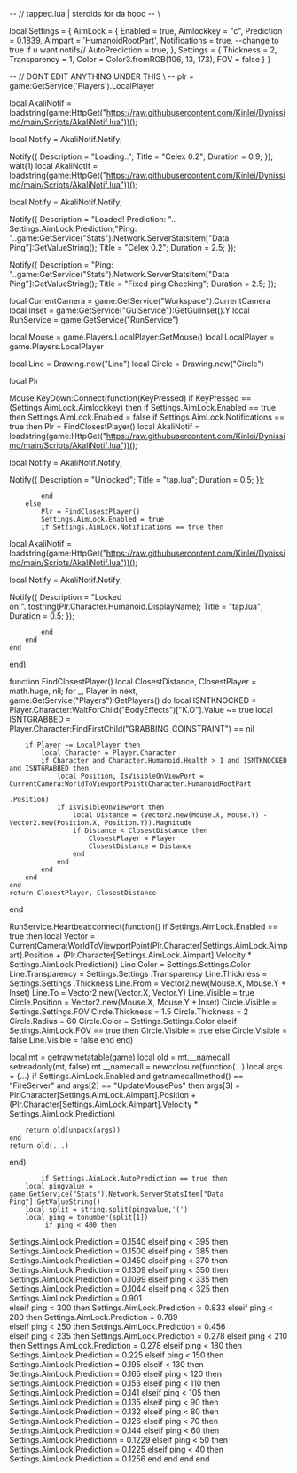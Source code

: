 -- // tapped.lua | steroids for da hood -- \\

local Settings = {
    AimLock = {
        Enabled = true,
        Aimlockkey = "c",
        Prediction = 0.1839,
        Aimpart = 'HumanoidRootPart',
        Notifications = true, --change to true if u  want notifs//
        AutoPrediction = true,
    },
    Settings = {
        Thickness = 2,
        Transparency = 1,
        Color = Color3.fromRGB(106, 13, 173),
        FOV = false
    }
}

-- // DONT EDIT ANYTHING UNDER THIS \\ --
plr = game:GetService('Players').LocalPlayer

local AkaliNotif = loadstring(game:HttpGet("https://raw.githubusercontent.com/Kinlei/Dynissimo/main/Scripts/AkaliNotif.lua"))();

local Notify = AkaliNotif.Notify;

Notify({
Description = "Loading..";
Title = "Celex 0.2";
Duration = 0.9;
});
wait(1)
local AkaliNotif = loadstring(game:HttpGet("https://raw.githubusercontent.com/Kinlei/Dynissimo/main/Scripts/AkaliNotif.lua"))();

local Notify = AkaliNotif.Notify;

Notify({
Description = "Loaded! Prediction: "..  Settings.AimLock.Prediction;"Ping: "..game:GetService("Stats").Network.ServerStatsItem["Data Ping"]:GetValueString();
Title = "Celex 0.2";
Duration = 2.5;
});

Notify({
Description = "Ping: "..game:GetService("Stats").Network.ServerStatsItem["Data Ping"]:GetValueString();
Title = "Fixed ping Checking";
Duration = 2.5;
});



local CurrentCamera = game:GetService("Workspace").CurrentCamera
local Inset = game:GetService("GuiService"):GetGuiInset().Y
local RunService = game:GetService("RunService")

local Mouse = game.Players.LocalPlayer:GetMouse()
local LocalPlayer = game.Players.LocalPlayer

local Line = Drawing.new("Line")
local Circle = Drawing.new("Circle")

local Plr

Mouse.KeyDown:Connect(function(KeyPressed)
    if KeyPressed == (Settings.AimLock.Aimlockkey) then
        if Settings.AimLock.Enabled == true then
            Settings.AimLock.Enabled = false
            if Settings.AimLock.Notifications == true then
                Plr = FindClosestPlayer()
local AkaliNotif = loadstring(game:HttpGet("https://raw.githubusercontent.com/Kinlei/Dynissimo/main/Scripts/AkaliNotif.lua"))();

local Notify = AkaliNotif.Notify;

Notify({
Description = "Unlocked";
Title = "tap.lua";
Duration = 0.5;
});

            end
        else
            Plr = FindClosestPlayer()
            Settings.AimLock.Enabled = true
            if Settings.AimLock.Notifications == true then
local AkaliNotif = loadstring(game:HttpGet("https://raw.githubusercontent.com/Kinlei/Dynissimo/main/Scripts/AkaliNotif.lua"))();

local Notify = AkaliNotif.Notify;

Notify({
Description = "Locked on:"..tostring(Plr.Character.Humanoid.DisplayName);
Title = "tap.lua";
Duration = 0.5;
});

            end
        end
    end
end)

function FindClosestPlayer()
    local ClosestDistance, ClosestPlayer = math.huge, nil;
    for _, Player in next, game:GetService("Players"):GetPlayers() do
        local ISNTKNOCKED = Player.Character:WaitForChild("BodyEffects")["K.O"].Value ~= true
        local ISNTGRABBED = Player.Character:FindFirstChild("GRABBING_COINSTRAINT") == nil

        if Player ~= LocalPlayer then
            local Character = Player.Character
            if Character and Character.Humanoid.Health > 1 and ISNTKNOCKED and ISNTGRABBED then
                local Position, IsVisibleOnViewPort = CurrentCamera:WorldToViewportPoint(Character.HumanoidRootPart
                                                                                             .Position)
                if IsVisibleOnViewPort then
                    local Distance = (Vector2.new(Mouse.X, Mouse.Y) - Vector2.new(Position.X, Position.Y)).Magnitude
                    if Distance < ClosestDistance then
                        ClosestPlayer = Player
                        ClosestDistance = Distance
                    end
                end
            end
        end
    end
    return ClosestPlayer, ClosestDistance
end

RunService.Heartbeat:connect(function()
    if Settings.AimLock.Enabled == true then
        local Vector = CurrentCamera:WorldToViewportPoint(Plr.Character[Settings.AimLock.Aimpart].Position +
                                                              (Plr.Character[Settings.AimLock.Aimpart].Velocity *
                                                              Settings.AimLock.Prediction))
        Line.Color = Settings.Settings.Color
        Line.Transparency = Settings.Settings .Transparency
        Line.Thickness = Settings.Settings .Thickness
        Line.From = Vector2.new(Mouse.X, Mouse.Y + Inset)
        Line.To = Vector2.new(Vector.X, Vector.Y)
        Line.Visible = true
        Circle.Position = Vector2.new(Mouse.X, Mouse.Y + Inset)
        Circle.Visible = Settings.Settings.FOV
        Circle.Thickness = 1.5
        Circle.Thickness = 2
        Circle.Radius = 60
        Circle.Color = Settings.Settings.Color
    elseif Settings.AimLock.FOV == true then
        Circle.Visible = true
    else
        Circle.Visible = false
        Line.Visible = false
    end
end)

local mt = getrawmetatable(game)
local old = mt.__namecall
setreadonly(mt, false)
mt.__namecall = newcclosure(function(...)
    local args = {...}
    if Settings.AimLock.Enabled and getnamecallmethod() == "FireServer" and args[2] == "UpdateMousePos" then
        args[3] = Plr.Character[Settings.AimLock.Aimpart].Position +
                      (Plr.Character[Settings.AimLock.Aimpart].Velocity * Settings.AimLock.Prediction)

        return old(unpack(args))
    end
    return old(...)

      
end)

            if Settings.AimLock.AutoPrediction == true then
        local pingvalue = game:GetService("Stats").Network.ServerStatsItem["Data Ping"]:GetValueString()
        local split = string.split(pingvalue,'(')
        local ping = tonumber(split[1])
             if ping < 400 then
Settings.AimLock.Prediction = 0.1540
         elseif ping < 395 then
Settings.AimLock.Prediction = 0.1500
         elseif ping < 385 then
Settings.AimLock.Prediction = 0.1450
         elseif ping < 370 then
Settings.AimLock.Prediction = 0.1309
         elseif ping < 350 then
Settings.AimLock.Prediction = 0.1099
         elseif ping < 335 then
Settings.AimLock.Prediction = 0.1044
         elseif ping < 325 then
Settings.AimLock.Prediction = 0.901  
         elseif ping < 300 then
Settings.AimLock.Prediction = 0.833 
         elseif ping < 280 then
Settings.AimLock.Prediction = 0.789  
         elseif ping < 250 then
Settings.AimLock.Prediction = 0.456  
         elseif ping < 235 then
Settings.AimLock.Prediction = 0.278 
         elseif ping < 210 then
Settings.AimLock.Prediction = 0.278
         elseif ping < 180 then
Settings.AimLock.Prediction = 0.225
         elseif ping < 150 then
Settings.AimLock.Prediction = 0.195
         elseif < 130 then
Settings.AimLock.Prediction = 0.165
        elseif ping < 120 then
Settings.AimLock.Prediction = 0.153
        elseif ping < 110 then
Settings.AimLock.Prediction = 0.141
        elseif ping < 105 then
Settings.AimLock.Prediction = 0.135
        elseif ping < 90 then
Settings.AimLock.Prediction = 0.132
        elseif ping < 80 then
Settings.AimLock.Prediction = 0.126
        elseif ping < 70 then
Settings.AimLock.Prediction = 0.144
        elseif ping < 60 then
Settings.AimLock.Predictionn = 0.1229
        elseif ping < 50 then
Settings.AimLock.Prediction = 0.1225
        elseif ping < 40 then
Settings.AimLock.Prediction = 0.1256
        end
            end
        end
            end
